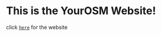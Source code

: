 # This is the YourOSM Website!

click [`here`](https://github.com/UnixTheProgrammer/YourOS/tree/gh-pages) for the website
